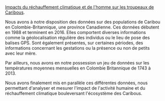 [Impacts du réchauffement climatique et de l'homme sur les troupeaux de Caribous](https://b2rj.github.io/Caribous/src/slide.html).

Nous avons à notre disposition des données sur des populations de Caribou en Colombie-Britannique, une province Canadienne. Ces données débutent en 1988 et terminent en 2016. Elles comportent diverses informations comme la géolocalisation régulière des individus ou le lieu de pose des balises GPS. Sont également présentes, sur certaines périodes, des informations concernant les gestations ou la présence ou non de petits avec leur mère.

Par ailleurs, nous avons en notre possession un jeu de données sur les températures moyennes mensuelles en Colombie Britannique de 1743 à 2013.

Nous avons finalement mis en parallèle ces différentes données, nous permettant d'analyser et mesurer l'impact de l'activité humaine et du réchauffement climatique bouleversant l'écosystème des Caribous.

